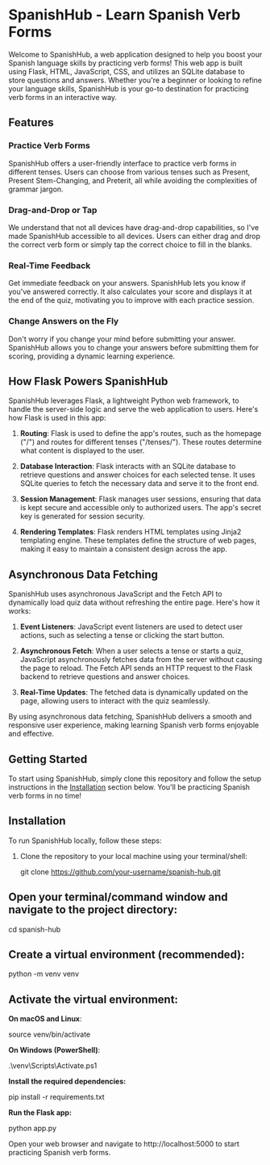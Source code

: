 # SpanishHub - Learn Spanish Verb Forms

Welcome to SpanishHub, a web application designed to help you boost your Spanish language skills by practicing verb forms! This web app is built using Flask, HTML, JavaScript, CSS, and utilizes an SQLite database to store questions and answers. Whether you're a beginner or looking to refine your language skills, SpanishHub is your go-to destination for practicing verb forms in an interactive way.

## Features

### Practice Verb Forms
SpanishHub offers a user-friendly interface to practice verb forms in different tenses. Users can choose from various tenses such as Present, Present Stem-Changing, and Preterit, all while avoiding the complexities of grammar jargon.

### Drag-and-Drop or Tap
We understand that not all devices have drag-and-drop capabilities, so I've made SpanishHub accessible to all devices. Users can either drag and drop the correct verb form or simply tap the correct choice to fill in the blanks.

### Real-Time Feedback
Get immediate feedback on your answers. SpanishHub lets you know if you've answered correctly. It also calculates your score and displays it at the end of the quiz, motivating you to improve with each practice session.

### Change Answers on the Fly
Don't worry if you change your mind before submitting your answer. SpanishHub allows you to change your answers before submitting them for scoring, providing a dynamic learning experience.

## How Flask Powers SpanishHub

SpanishHub leverages Flask, a lightweight Python web framework, to handle the server-side logic and serve the web application to users. Here's how Flask is used in this app:

1. **Routing**: Flask is used to define the app's routes, such as the homepage ("/") and routes for different tenses ("/tenses/<tense>"). These routes determine what content is displayed to the user.

2. **Database Interaction**: Flask interacts with an SQLite database to retrieve questions and answer choices for each selected tense. It uses SQLite queries to fetch the necessary data and serve it to the front end.

3. **Session Management**: Flask manages user sessions, ensuring that data is kept secure and accessible only to authorized users. The app's secret key is generated for session security.

4. **Rendering Templates**: Flask renders HTML templates using Jinja2 templating engine. These templates define the structure of web pages, making it easy to maintain a consistent design across the app.

## Asynchronous Data Fetching

SpanishHub uses asynchronous JavaScript and the Fetch API to dynamically load quiz data without refreshing the entire page. Here's how it works:

1. **Event Listeners**: JavaScript event listeners are used to detect user actions, such as selecting a tense or clicking the start button.

2. **Asynchronous Fetch**: When a user selects a tense or starts a quiz, JavaScript asynchronously fetches data from the server without causing the page to reload. The Fetch API sends an HTTP request to the Flask backend to retrieve questions and answer choices.

3. **Real-Time Updates**: The fetched data is dynamically updated on the page, allowing users to interact with the quiz seamlessly.

By using asynchronous data fetching, SpanishHub delivers a smooth and responsive user experience, making learning Spanish verb forms enjoyable and effective.

## Getting Started

To start using SpanishHub, simply clone this repository and follow the setup instructions in the [Installation](#installation) section below. You'll be practicing Spanish verb forms in no time!

## Installation

To run SpanishHub locally, follow these steps:

1. Clone the repository to your local machine using your terminal/shell:

   git clone https://github.com/your-username/spanish-hub.git

## Open your terminal/command window and navigate to the project directory:

cd spanish-hub

## Create a virtual environment (recommended):

python -m venv venv

## Activate the virtual environment:

**On macOS and Linux**:

source venv/bin/activate

**On Windows (PowerShell)**:

.\venv\Scripts\Activate.ps1

**Install the required dependencies:**

pip install -r requirements.txt

**Run the Flask app:**

python app.py

Open your web browser and navigate to http://localhost:5000 to start practicing Spanish verb forms.